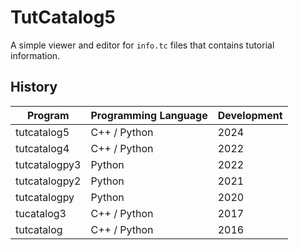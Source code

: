 # TutCatalog5

A simple viewer and editor for `info.tc` files that contains tutorial information.

## History

| Program | Programming Language | Development |
|---|---|---|
| tutcatalog5 | C++ / Python |  2024 |
| tutcatalog4 | C++ / Python |  2022 |
| tutcatalogpy3 | Python | 2022 |
| tutcatalogpy2 | Python | 2021 |
| tutcatalogpy | Python | 2020 |
| tucatalog3 | C++ / Python | 2017 |
| tutcatalog | C++ / Python | 2016 |
